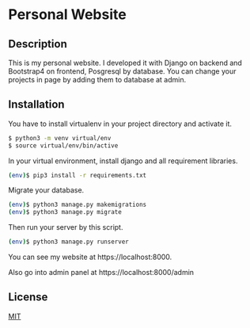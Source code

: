 # Personal Website


## Description

This is my personal website. I developed it with Django on backend and Bootstrap4 on frontend, Posgresql by database. You can change your projects in page by adding them to database at admin.


## Installation

You have to install virtualenv in your project directory and activate it.

```bash
$ python3 -m venv virtual/env
$ source virtual/env/bin/active
```

In your virtual environment, install django and all requirement libraries.

```bash
(env)$ pip3 install -r requirements.txt
```

Migrate your database.
```bash
(env)$ python3 manage.py makemigrations
(env)$ python3 manage.py migrate
```

Then run your server by this script.

```bash
(env)$ python3 manage.py runserver
```

You can see my website at https://localhost:8000.

Also go into admin panel at https://localhost:8000/admin


## License

[MIT](https://choosealicense.com/licenses/mit/)
